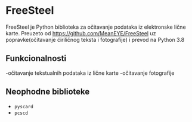 # FreeSteel

FreeSteel je Python biblioteka za očitavanje podataka iz elektronske lične karte.
Preuzeto od https://github.com/MeanEYE/FreeSteel uz popravke(očitavanje ćiriličnog teksta i fotografije) i prevod na Python 3.8

## Funkcionalnosti
-očitavanje tekstualnih podataka iz lične karte
-očitavanje fotografije

## Neophodne biblioteke
- `pyscard`
- `pcscd`

